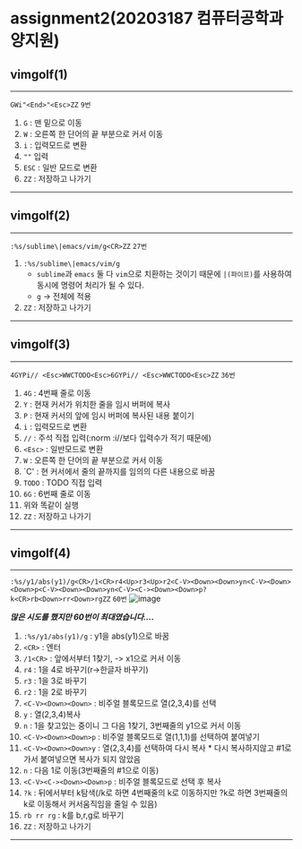 # assignment2(20203187 컴퓨터공학과 양지원)

## vimgolf(1)
---
`GWi"<End>"<Esc>ZZ` `9번`
1) `G` : 맨 밑으로 이동
2) `W` : 오른쪽 한 단어의 끝 부분으로 커서 이동
3) `i` : 입력모드로 변환
4) `""` 입력
5) `ESC` : 일반 모드로 변환
6) `ZZ` : 저장하고 나가기
---

## vimgolf(2)
---
`:%s/sublime\|emacs/vim/g<CR>ZZ` `27번`
1) `:%s/sublime\|emacs/vim/g`
    * `sublime`과 `emacs` 둘 다 `vim`으로 치환하는 것이기 때문에 `|(파이프)`를 사용하여 동시에 명령어 처리가 될 수 있다.
    * `g` -> 전체에 적용
3) `ZZ` : 저장하고 나가기
---

## vimgolf(3)
---
`4GYPi// <Esc>WWCTODO<Esc>6GYPi// <Esc>WWCTODO<Esc>ZZ` `36번`
1) `4G` : 4번째 줄로 이동
2) `Y` : 현재 커서가 위치한 줄을 임시 버퍼에 복사
3) `P` : 현재 커서의 앞에 임시 버퍼에 복사된 내용 붙이기
4) `i` : 입력모드로 변환
5) `//` : 주석 직접 입력(:norm :i//보다 입력수가 적기 때문에)
6) `<Esc>` : 일반모드로 변환
7) `W` : 오른쪽 한 단어의 끝 부분으로 커서 이동
8) `C' : 현 커서에서 줄의 끝까지를 임의의 다른 내용으로 바꿈
9) `TODO` : TODO 직접 입력
10) `6G` : 6번째 줄로 이동
11) 위와 똑같이 실행
12) `ZZ` : 저장하고 나가기
---

## vimgolf(4)
---
`:%s/y1/abs(y1)/g<CR>/1<CR>r4<Up>r3<Up>r2<C-V><Down><Down>yn<C-V><Down><Down>p<C-V><Down><Down>yn<C-V><C-><Down><Down>p?k<CR>rb<Down>rr<Down>rgZZ` `60번`
![image](https://user-images.githubusercontent.com/66530743/144385868-758d197f-0522-4270-9fcd-8022cdb288fa.png)

***많은 시도를 했지만 60번이 최대였습니다....***
1) `:%s/y1/abs(y1)/g` : y1을 abs(y1)으로 바꿈
2) `<CR>` : 엔터
3) `/1<CR>` : 앞에서부터 1찾기, <CR> -> x1으로 커서 이동
4) `r4` : 1을 4로 바꾸기(r->한글자 바꾸기)
5) `r3` : 1을 3로 바꾸기
6) `r2` : 1을 2로 바꾸기
7) `<C-V><Down><Down>` : 비주얼 블록모드로 열(2,3,4)를 선택
8) `y` : 열(2,3,4)복사
9) `n` : 1을 찾고있는 중이니 그 다음 1찾기, 3번째줄의 y1으로 커서 이동
10) `<C-V><Down><Down>p` : 비주얼 블록모드로 열(1,1,1)를 선택하여 붙여넣기
   11) `<C-V><Down><Down>y` : 열(2,3,4)를 선택하여 다시 복사
      * 다시 복사하지않고 #1로 가서 붙여넣으면 복사가 되지 않았음
   12) `n` : 다음 1로 이동(3번째줄의 #1으로 이동)
   13) `<C-V><C-><Down><Down>p` : 비주얼 블록모드로 선택 후 복사
   14) `?k` : 뒤에서부터 k탐색(/k로 하면 4번째줄의 k로 이동하지만 ?k로 하면 3번째줄의 k로 이동해서 커서움직임을 줄일 수 있음)
   15) `rb rr rg` : k를 b,r,g로 바꾸기
   16) `ZZ` : 저장하고 나가기
---

